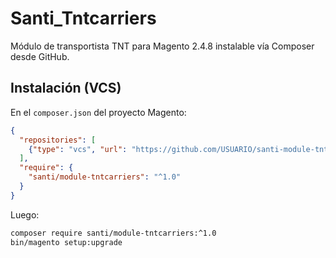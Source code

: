 # Santi_Tntcarriers

Módulo de transportista TNT para Magento 2.4.8 instalable vía Composer desde GitHub.

## Instalación (VCS)
En el `composer.json` del proyecto Magento:

```json
{
  "repositories": [
    {"type": "vcs", "url": "https://github.com/USUARIO/santi-module-tntcarriers"}
  ],
  "require": {
    "santi/module-tntcarriers": "^1.0"
  }
}
```

Luego:

```bash
composer require santi/module-tntcarriers:^1.0
bin/magento setup:upgrade
```
